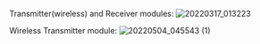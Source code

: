 Transmitter(wireless) and Receiver modules:
![20220317_013223](https://github.com/user-attachments/assets/a9f01db3-5a39-410e-863f-fbe2455f6582)

Wireless Transmitter module:
![20220504_045543 (1)](https://github.com/user-attachments/assets/25b8914f-2731-4dcc-88d6-bade1c60a8a7)
